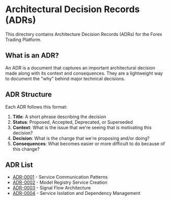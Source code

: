 # Architectural Decision Records (ADRs)

This directory contains Architecture Decision Records (ADRs) for the Forex Trading Platform.

## What is an ADR?

An ADR is a document that captures an important architectural decision made along with its context and consequences. They are a lightweight way to document the "why" behind major technical decisions.

## ADR Structure

Each ADR follows this format:

1. **Title**: A short phrase describing the decision
2. **Status**: Proposed, Accepted, Deprecated, or Superseded
3. **Context**: What is the issue that we're seeing that is motivating this decision?
4. **Decision**: What is the change that we're proposing and/or doing?
5. **Consequences**: What becomes easier or more difficult to do because of this change?

## ADR List

* [ADR-0001](0001-service-communication-patterns.md) - Service Communication Patterns
* [ADR-0002](0002-model-registry-service.md) - Model Registry Service Creation
* [ADR-0003](0003-signal-flow-architecture.md) - Signal Flow Architecture
* [ADR-0004](0004-service-isolation.md) - Service Isolation and Dependency Management
